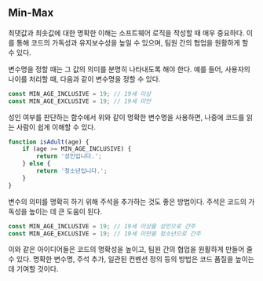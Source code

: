## Min-Max

최댓값과 최솟값에 대한 명확한 이해는 소프트웨어 로직을 작성할 때 매우 중요하다. 이를 통해 코드의 가독성과 유지보수성을 높일 수 있으며, 팀원 간의 협업을 원활하게 할 수 있다.

변수명을 정할 때는 그 값의 의미를 분명히 나타내도록 해야 한다. 예를 들어, 사용자의 나이를 처리할 때, 다음과 같이 변수명을 정할 수 있다.

```javascript
const MIN_AGE_INCLUSIVE = 19; // 19세 이상
const MIN_AGE_EXCLUSIVE = 19; // 19세 미만
```

성인 여부를 판단하는 함수에서 위와 같이 명확한 변수명을 사용하면, 나중에 코드를 읽는 사람이 쉽게 이해할 수 있다.

```javascript
function isAdult(age) {
    if (age >= MIN_AGE_INCLUSIVE) {
        return '성인입니다.';
    } else {
        return '청소년입니다.';
    }
}
```

변수의 의미를 명확히 하기 위해 주석을 추가하는 것도 좋은 방법이다. 주석은 코드의 가독성을 높이는 데 큰 도움이 된다.

```javascript
const MIN_AGE_INCLUSIVE = 19; // 19세 이상을 성인으로 간주
const MIN_AGE_EXCLUSIVE = 19; // 19세 미만을 청소년으로 간주
```

이와 같은 아이디어들은 코드의 명확성을 높이고, 팀원 간의 협업을 원활하게 만들어 줄 수 있다. 명확한 변수명, 주석 추가, 일관된 컨벤션 정의 등의 방법은 코드 품질을 높이는 데 기여할 것이다. 